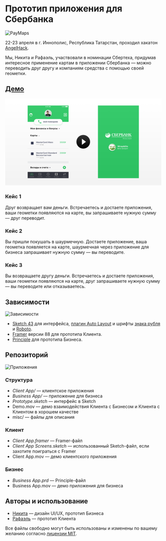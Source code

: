 # Прототип приложения для Сбербанка

![PayMaps](https://github.com/nikitashekhov/angelhack2017-sberbankapp/raw/master/misc/hero.png)

22-23 апреля в г. Иннополис, Республика Татарстан, проходил хакатон [AngelHack](http://angelhack.io/).

Мы, Никита и Рафаэль, участвовали в номинации Сбертеха, придумав интересное применение картам в приложении Сбербанка — можно переводить друг другу и компаниям средства с помощью своей геометки.

## [Демо](http://www.youtube.com/watch?v=5ykloUxKT74)
[![Демо на ютюбе](https://github.com/nikitashekhov/angelhack2017-sberbankapp/raw/master/misc/demo.png)](http://www.youtube.com/watch?v=5ykloUxKT74 "Прототип приложения для Сбербанка на хакатоне Angelhack 2017 Иннополис")

### Кейс 1
Друг возвращает вам деньги. Встречаетесь и достаете приложения, ваши геометки появляются на карте, вы запрашиваете нужную сумму — друг переводит.

### Кейс 2
Вы пришли покушать в шаурмечную. Достаете приложение, ваша геометка появляется на карте, шаурмечная через приложение для бизнеса запрашивает нужную сумму — вы переводите.

### Кейс 3
Вы возвращаете другу деньги. Встречаетесь и достаете приложения, ваши геометки появляются на карте, друг запрашиваете нужную сумму — вы переводите или отказываетесь.

## Зависимости
![Зависимости](https://github.com/nikitashekhov/angelhack2017-sberbankapp/raw/master/misc/dependencies.png)

* [Sketch 43](http://sketchapp.com) для интерфейса, [плагин Auto Layout](https://animaapp.github.io/Auto-Layout/) и шрифты [знака рубля](https://www.paratype.ru/store/free/ptrouble.zip) и [Roboto](https://fonts.google.com/specimen/Roboto?selection.family=Roboto).
* [Framer](https://framer.com/) версии 88 для прототипа Клиента.
* [Principle](http://principleformac.com/) для прототипа Бизнеса.

## Репозиторий
![Приложения](https://github.com/nikitashekhov/angelhack2017-sberbankapp/raw/master/misc/apps.png)

### Структура

* *Client App/* — клиентское приложения
* *Business App/* — приложение для бизнеса
* *Prototype.sketch* — интерфейс в Sketch
* Demo.mov — демо взаимодействия Клиента с Бизнесом и Клиента с Клиентом в хорошем качестве
* misc/ — файлы для описания

### Клиент
* *Client App.framer* — Framer-файл
* *Client App Screens.sketch* — использованный Sketch-файл, если захотите поиграться с Framer
* Client App.mov — демо клиентского приложения

### Бизнес
* *Business App.prd* — Principle-файл
* Business App.mov — демо приложения для бизнеса

## Авторы и использование
* [Никита](http://t.me/NikitaShekhov) — дизайн UI/UX, прототип Бизнеса
* [Рафаэль](http://t.me/SintahFeel) — прототип Клиента

Все файлы свободно могут быть использованы и изменены по вашему желанию согласно [лицензии MIT](https://github.com/nikitashekhov/angelhack2017-sberbankapp/blob/master/LICENSE).